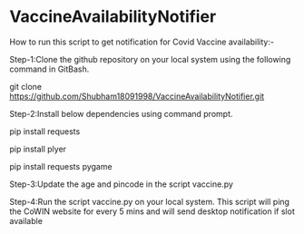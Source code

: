 # VaccineAvailabilityNotifier

How to run this script to get notification for Covid Vaccine availability:-

Step-1:Clone the github repository on your local system using the following command in GitBash.

git clone https://github.com/Shubham18091998/VaccineAvailabilityNotifier.git

Step-2:Install below dependencies using command prompt.

pip install requests

pip install plyer

pip install requests pygame


Step-3:Update the age and pincode in the script vaccine.py

Step-4:Run the script vaccine.py on your local system. This script will ping the CoWIN website for every 5 mins and will send desktop notification if slot available
